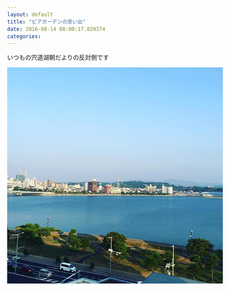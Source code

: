 ```yaml
---
layout: default
title: "ビアガーデンの思い出"
date: 2016-08-14 08:00:17.829374
categories: 
---
```


いつもの宍道湖朝だよりの反対側です

![ニューアーバンホテル](/assets/images/201608/13671859_337519886581320_847966695_n.jpg)


